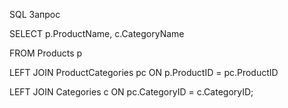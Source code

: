 SQL Запрос 

SELECT p.ProductName, c.CategoryName

FROM Products p

LEFT JOIN ProductCategories pc ON p.ProductID = pc.ProductID

LEFT JOIN Categories c ON pc.CategoryID = c.CategoryID;
